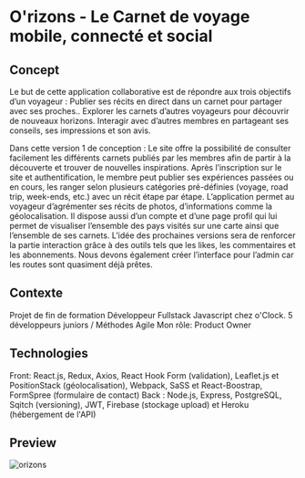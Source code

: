 # O'rizons - Le Carnet de voyage mobile, connecté et social

## Concept
Le but de cette application collaborative est de répondre aux trois objectifs d’un voyageur :
Publier ses récits en direct dans un carnet pour partager avec ses proches.. 
Explorer les carnets d’autres voyageurs pour découvrir de nouveaux horizons. 
Interagir avec d’autres membres en partageant ses conseils, ses impressions et son avis.

Dans cette version 1 de conception : 
Le site offre la possibilité de consulter facilement les différents carnets publiés par les membres  afin de partir à la découverte et trouver de nouvelles inspirations.
Après l’inscription sur le site et authentification, le membre peut publier ses expériences  passées ou en cours, les ranger selon plusieurs catégories pré-définies (voyage, road trip, week-ends, etc.) avec un récit étape par étape. L’application permet au voyageur d’agrémenter ses récits de photos, d’informations comme la géolocalisation. 
Il dispose aussi d’un compte et d’une page profil qui lui permet de visualiser l’ensemble des pays visités sur une carte ainsi que l’ensemble de ses carnets.
L’idée des prochaines versions sera de renforcer la partie interaction grâce à des outils tels que les likes, les commentaires et les abonnements.
Nous devons également créer l’interface pour l’admin car les routes sont quasiment déjà prêtes.

## Contexte
Projet de fin de formation Développeur Fullstack Javascript chez o'Clock.
5 développeurs juniors / Méthodes Agile
Mon rôle: Product Owner

## Technologies
Front: React.js, Redux, Axios, React Hook Form (validation), Leaflet.js et PositionStack (géolocalisation), Webpack, SaSS et React-Boostrap, FormSpree (formulaire de contact)
Back : Node.js, Express, PostgreSQL, Sqitch (versioning), JWT, Firebase (stockage upload) et Heroku (hébergement de l'API)

## Preview
![orizons](https://user-images.githubusercontent.com/65657506/112722076-afafa900-8f07-11eb-80d9-f35216ca1ff3.png)
